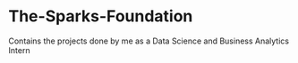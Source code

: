 # The-Sparks-Foundation
Contains the projects done by me as a Data Science and Business Analytics Intern
